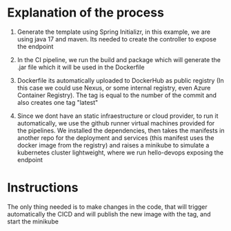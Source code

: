 # Explanation of the process

1. Generate the template using Spring Initializr, in this example, we are using java 17 and maven. Its needed to create the controller to expose the endpoint

2. In the CI pipeline, we run the build and package which will generate the .jar file which it will be used in the Dockerfile

3. Dockerfile its automatically uploaded to DockerHub as public registry (In this case we could use Nexus, or some internal registry, even Azure Container Registry). The tag is equal to the number of the commit and also creates one tag "latest"

4. Since we dont have an static infraestructure or cloud provider, to run it automatically, we use the github runner virtual machines provided for the pipelines. We installed the dependencies, then takes the manifests in another repo for the deployment and services (this manifest uses the docker image from the registry) and raises a minikube to simulate a kubernetes cluster lightweight, where we run hello-devops exposing the endpoint


# Instructions
The only thing needed is to make changes in the code, that will trigger automatically the CICD and will publish the new image with the tag, and start the minikube

